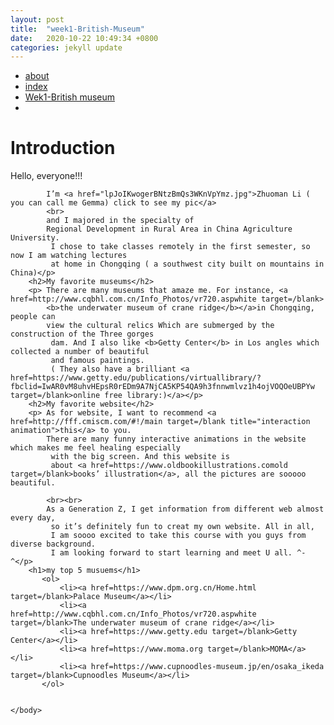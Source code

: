 ```yaml
---
layout: post
title:  "week1-British-Museum"
date:   2020-10-22 10:49:34 +0800
categories: jekyll update
---
```

<!DOCTYPE html>
<html>
    <head>
        <title>Introduction</title>
    </head>
    <nav>
        <ul>
            <li><a href="about.html">about</a></li>
            <li><a href="index.html">index</a></li>
            <li><a href="wek1-bm">Wek1-British museum</a></li>
            <li><a href="week2-Googlearts"></a></li>
        </ul>
    </nav>
    <body>
        <h1><Strong>Introduction</Strong></h1>
        <p>Hello, everyone!!!

            I’m <a href="lpJoIKwogerBNtzBmQs3WKnVpYmz.jpg">Zhuoman Li ( you can call me Gemma) click to see my pic</a>
            <br> 
            and I majored in the specialty of 
            Regional Development in Rural Area in China Agriculture University.
             I chose to take classes remotely in the first semester, so now I am watching lectures 
             at home in Chongqing ( a southwest city built on mountains in China)</p>
        <h2>My favorite museums</h2>    
        <p> There are many museums that amaze me. For instance, <a href=http://www.cqbhl.com.cn/Info_Photos/vr720.aspwhite target=/blank> 
            <b>the underwater museum of crane ridge</b></a>in Chongqing, people can 
            view the cultural relics Which are submerged by the construction of the Three gorges
             dam. And I also like <b>Getty Center</b> in Los angles which collected a number of beautiful 
             and famous paintings.
             ( They also have a brilliant <a href=https://www.getty.edu/publications/virtuallibrary/?fbclid=IwAR0vM8uhvHEpsR0rEDm9A7NjCA5KP54QA9h3fnnwmlvz1h4ojVOQOeUBPYw target=/blank>online free library:)</a></p>
        <h2>My favorite website</h2>   
        <p> As for website, I want to recommend <a href=http://fff.cmiscm.com/#!/main target=/blank title="interaction animation">this</a> to you.
            There are many funny interactive animations in the website which makes me feel healing especially
             with the big screen. And this website is 
             about <a href=https://www.oldbookillustrations.comold target=/blank>books’ illustration</a>, all the pictures are sooooo beautiful.
            
            <br><br>
            As a Generation Z, I get information from different web almost every day,
             so it’s definitely fun to creat my own website. All in all, 
             I am soooo excited to take this course with you guys from diverse background.
             I am looking forward to start learning and meet U all. ^-^</p>
        <h1>my top 5 musuems</h1>
           <ol>
               <li><a href=https://www.dpm.org.cn/Home.html target=/blank>Palace Museum</a></li>
               <li><a href=http://www.cqbhl.com.cn/Info_Photos/vr720.aspwhite target=/blank>The underwater museum of crane ridge</a></li>
               <li><a href=https://www.getty.edu target=/blank>Getty Center</a></li>
               <li><a href=https://www.moma.org target=/blank>MOMA</a></li>
               <li><a href=https://www.cupnoodles-museum.jp/en/osaka_ikeda target=/blank>Cupnoodles Museum</a></li>
           </ol>  
            
        
    </body>







</html>
